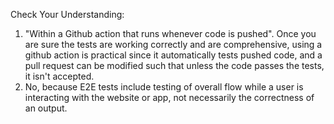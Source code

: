 Check Your Understanding:

1) "Within a Github action that runs whenever code is pushed". Once you are sure the tests are working correctly and are comprehensive, using a github action is practical since it automatically tests pushed code, and a pull request can be modified such that unless the code passes the tests, it isn't accepted.
2) No, because E2E tests include testing of overall flow while a user is interacting with the website or app, not necessarily the correctness of an output.





